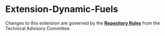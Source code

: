 # Extension-Dynamic-Fuels

Changes to this extension are governed by the [**Repository Rules**](https://sites.google.com/site/landismodel/developers/developers-blog/repositoryrulesfromthetechnicaladvisorycommittee) from the Technical Advisory Committee.



